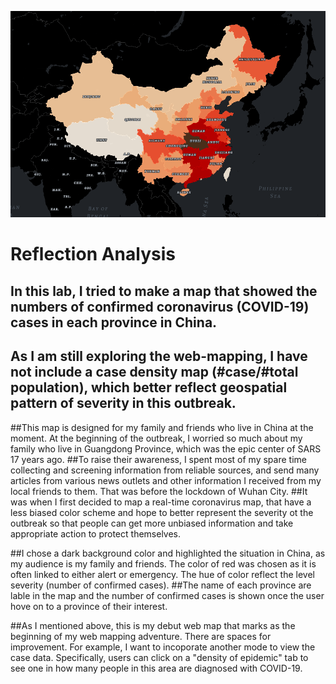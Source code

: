 ![alt text](https://github.com/UBC-GEOB472-Spring2020/yannflo-web/blob/master/web-mapping/web-mapping-covid-19.png "covid-19-china")

# Reflection Analysis

## In this lab, I tried to make a map that showed the numbers of confirmed coronavirus (COVID-19) cases in each province in China. 
## As I am still exploring the web-mapping, I have not include a case density map (#case/#total population), which better reflect geospatial pattern of severity in this outbreak.

##This map is designed for my family and friends who live in China at the moment. At the beginning of the outbreak, I worried so much about my family who live in Guangdong Province, which was the epic center of SARS 17 years ago.
##To raise their awareness, I spent most of my spare time collecting and screening information from reliable sources, and send many articles from various news outlets and other information I received from my local friends to them. That was before the lockdown of Wuhan City.
##It was when I first decided to map a real-time coronavirus map, that have a less biased color scheme and hope to better represent the severity ot the outbreak so that people can get more unbiased information and take appropriate action to protect themselves.

##I chose a dark background color and highlighted the situation in China, as my audience is my family and friends. The color of red was chosen as it is often linked to either alert or emergency. The hue of color reflect the level severity (number of confirmed cases).
##The name of each province are lable in the map and the number of confirmed cases is shown once the user hove on to a province of their interest.

##As I mentioned above, this is my debut web map that marks as the beginning of my web mapping adventure. There are spaces for improvement. For example, I want to incoporate another mode to view the case data. Specifically, users can click on a "density of epidemic" tab to see one in how many people in this area are diagnosed with COVID-19.


